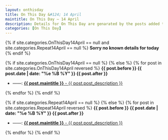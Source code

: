 ```yaml
---
layout: onthisday
title: On This Day &#124; 14 April
maintitle: On This Day — 14 April
description: Details for On This Day are genarated by the posts added to the website so the content is subject to changes/updates over time.
categories: [On This Day]
---
```


{% if site.categories.OnThisDay14April == null and site.categories.Repeat14April == null %}
<strong>Sorry no known details for today</strong>
{% endif %}

{% if site.categories.OnThisDay14April == null %}
{% else %}
{% for post in site.categories.OnThisDay14April reversed %}
<strong>{{ post.before }} {{ post.date | date: "%e %B %Y" }} {{ post.after }}</strong>
<ul>
<li> ——: <a href="{{ post.url }}"><strong>{{ post.maintitle }}</strong> - {{ post.post_description }}</a></li>
</ul>
{% endfor %}
{% endif %}

{% if site.categories.Repeat14April == null %}
{% else %}
{% for post in site.categories.Repeat14April reversed %}
<strong>{{ post.before }} {{ post.date | date: "%e %B %Y" }} {{ post.after }}</strong>
<ul>
<li> ——: <a href="{{ post.url }}"><strong>{{ post.maintitle }}</strong> - {{ post.post_description }}</a></li>
</ul>
{% endfor %}
{% endif %}
